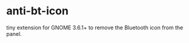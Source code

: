 anti-bt-icon
============

tiny extension for GNOME 3.6.1+ to remove the Bluetooth icon from the panel.